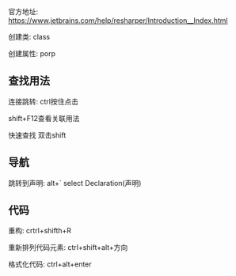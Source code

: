 官方地址: https://www.jetbrains.com/help/resharper/Introduction__Index.html

创建类: class

创建属性: porp

## 查找用法

连接跳转: ctrl按住点击 

shift+F12查看关联用法

快速查找 双击shift



## 导航

跳转到声明: alt+` select Declaration(声明)

## 代码

重构: crtrl+shifth+R

重新排列代码元素: ctrl+shift+alt+方向

格式化代码: ctrl+alt+enter













